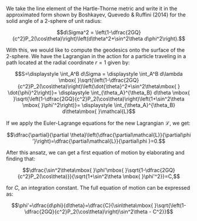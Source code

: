 We take the line element of the Hartle-Thorne metric and write it in the approximated form shown by Boshkayev, Quevedo & Ruffini (2014) for the solid angle of a 2-sphere of unit radius:

$$d\Sigma^2 = \left(1-\dfrac{2GQ}{c^2}P_2(\cos\theta)\right)\left(d\theta^2+\sin^2\theta d\phi^2\right).$$

With this, we would like to compute the geodesics onto the surface of the 2-sphere. We have the Lagrangian in the action for a particle traveling in a path located at the radial coordinate $r=1$ given by:

$$S=\displaystyle \int_A^B d\Sigma = \displaystyle \int_A^B  d\lambda \mbox{ }\sqrt{\left(1-\dfrac{2GQ}{c^2}P_2(\cos\theta)\right)\left(\dot{\theta}^2+\sin^2\theta\mbox{ } \dot{\phi}^2\right)}= \displaystyle \int_{\theta_A}^{\theta_B}  d\theta \mbox{ }\sqrt{\left(1-\dfrac{2GQ}{c^2}P_2(\cos\theta)\right)\left(1+\sin^2\theta \mbox{ }\phi'^2\right)}= \displaystyle \int_{\theta_A}^{\theta_B}  d\theta\mbox{ }\mathcal{L}$$

If we apply the Euler-Lagrange equations for the new Lagrangian $\mathcal{L}$, we get:

$$\dfrac{\partial}{\partial \theta}\left(\dfrac{\partial\mathcal{L}}{\partial\phi '}\right)=\dfrac{\partial\mathcal{L}}{\partial\phi }=0.$$

After this ansatz, we can get a first equation of motion by elaborating and finding that:

$$\dfrac{\sin^2\theta\mbox{ }\phi'\mbox{ }\sqrt{1-\dfrac{2GQ}{c^2}P_2(\cos\theta)}}{\sqrt{1+\sin^2\theta \mbox{ }\phi'^2}}=C,$$

for $C$, an integration constant. The full equation of motion can be expressed as:

$$\phi'=\dfrac{d\phi}{d\theta}=\dfrac{C}{\sin\theta\mbox{ }\sqrt{\left(1-\dfrac{2GQ}{c^2}P_2(\cos\theta)\right)\sin^2\theta - C^2}}$$
